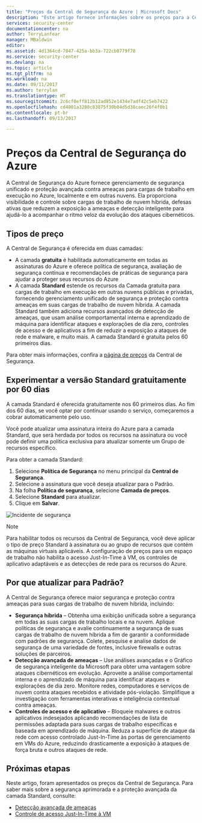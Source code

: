 ```yaml
---
title: "Preços da Central de Segurança do Azure | Microsoft Docs"
description: "Este artigo fornece informações sobre os preços para a Central de Segurança do Azure."
services: security-center
documentationcenter: na
author: TerryLanfear
manager: MBaldwin
editor: 
ms.assetid: 4d1364cd-7847-425a-bb3a-722cb0779f78
ms.service: security-center
ms.devlang: na
ms.topic: article
ms.tgt_pltfrm: na
ms.workload: na
ms.date: 09/11/2017
ms.author: terrylan
ms.translationtype: HT
ms.sourcegitcommit: 2c6cf0eff812b12ad852e1434e7adf42c5eb7422
ms.openlocfilehash: cd4001a3280c83875f30b04d5d38caec26f4f0b1
ms.contentlocale: pt-br
ms.lasthandoff: 09/13/2017

---
```

# <a name="azure-security-center-pricing"></a>Preços da Central de Segurança do Azure
A Central de Segurança do Azure fornece gerenciamento de segurança unificado e proteção avançada contra ameaças para cargas de trabalho em execução no Azure, localmente e em outras nuvens. Ela proporciona visibilidade e controle sobre cargas de trabalho de nuvem híbrida, defesas ativas que reduzem a exposição a ameaças e detecção inteligente para ajudá-lo a acompanhar o ritmo veloz da evolução dos ataques cibernéticos.

## <a name="pricing-tiers"></a>Tipos de preço
A Central de Segurança é oferecida em duas camadas:

- A camada **gratuita** é habilitada automaticamente em todas as assinaturas do Azure e oferece política de segurança, avaliação de segurança contínua e recomendações de práticas de segurança para ajudar a proteger seus recursos do Azure
- A camada **Standard** estende os recursos da Camada gratuita para cargas de trabalho em execução em outras nuvens públicas e privadas, fornecendo gerenciamento unificado de segurança e proteção contra ameaças em suas cargas de trabalho de nuvem híbrida. A camada Standard também adiciona recursos avançados de detecção de ameaças, que usam análise comportamental interna e aprendizado de máquina para identificar ataques e explorações de dia zero, controles de acesso e de aplicativos a fim de reduzir a exposição a ataques de rede e malware, e muito mais. A camada Standard é gratuita pelos 60 primeiros dias.

Para obter mais informações, confira a [página de preços](https://azure.microsoft.com/pricing/details/security-center/) da Central de Segurança.

## <a name="try-standard-free-for-60-days"></a>Experimentar a versão Standard gratuitamente por 60 dias
A camada Standard é oferecida gratuitamente nos 60 primeiros dias. Ao fim dos 60 dias, se você optar por continuar usando o serviço, começaremos a cobrar automaticamente pelo uso.

Você pode atualizar uma assinatura inteira do Azure para a camada Standard, que será herdada por todos os recursos na assinatura ou você pode definir uma política exclusiva para atualizar somente um Grupo de recursos específico.

Para obter a camada Standard:

1. Selecione **Política de Segurança** no menu principal da **Central de Segurança**.
2. Selecione a assinatura que você deseja atualizar para o Padrão.
3. Na folha **Política de segurança**, selecione **Camada de preços**.
4. Selecione **Standard** para atualizar.
5. Clique em **Salvar**.

![Incidente de segurança][1]

> [!NOTE]
> Para habilitar todos os recursos da Central de Segurança, você deve aplicar o tipo de preço Standard à assinatura ou ao grupo de recursos que contém as máquinas virtuais aplicáveis. A configuração de preços para um espaço de trabalho não habilita o acesso Just-In-Time à VM, os controles de aplicativo adaptáveis e as detecções de rede para os recursos do Azure.
>
>

## <a name="why-upgrade-to-standard"></a>Por que atualizar para Padrão?
A Central de Segurança oferece maior segurança e proteção contra ameaças para suas cargas de trabalho de nuvem híbrida, incluindo:

- **Segurança híbrida** – Obtenha uma exibição unificada sobre a segurança em todas as suas cargas de trabalho locais e na nuvem. Aplique políticas de segurança e avalie continuamente a segurança de suas cargas de trabalho de nuvem híbrida a fim de garantir a conformidade com padrões de segurança. Colete, pesquise e analise dados de segurança de uma variedade de fontes, inclusive firewalls e outras soluções de parceiros.
- **Detecção avançada de ameaças** – Use análises avançadas e o Gráfico de segurança inteligente da Microsoft para obter uma vantagem sobre ataques cibernéticos em evolução.  Aproveite a análise comportamental interna e o aprendizado de máquina para identificar ataques e explorações de dia zero. Monitore redes, computadores e serviços de nuvem contra ataques recebidos e atividade pós-violação. Simplifique a investigação com ferramentas interativas e inteligência contextual contra ameaças.
- **Controles de acesso e de aplicativo** – Bloqueie malwares e outros aplicativos indesejados aplicando recomendações de lista de permissões adaptada para suas cargas de trabalho específicas e baseada em aprendizado de máquina. Reduza a superfície de ataque da rede com acesso controlado Just-In-Time às portas de gerenciamento em VMs do Azure, reduzindo drasticamente a exposição à ataques de força bruta e outros ataques de rede.


## <a name="next-steps"></a>Próximas etapas
Neste artigo, foram apresentados os preços da Central de Segurança. Para saber mais sobre a segurança aprimorada e a proteção avançada da camada Standard, consulte:

- [Detecção avançada de ameaças](security-center-threat-report.md)
- [Controle de acesso Just-In-Time à VM](security-center-just-in-time.md)

<!--Image references-->
[1]: ./media/security-center-pricing/get-standard.png

